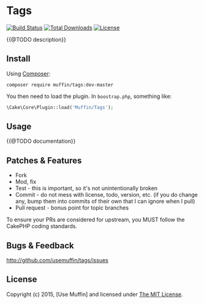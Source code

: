 # Tags

[![Build Status](https://travis-ci.org/usemuffin/tags.svg?branch=master)](https://travis-ci.org/usemuffin/tags)
[![Total Downloads](https://poser.pugx.org/usemuffin/tags/downloads.svg)](https://packagist.org/packages/usemuffin/tags)
[![License](https://poser.pugx.org/usemuffin/tags/license.svg)](https://packagist.org/packages/usemuffin/tags)

{{@TODO description}}

## Install

Using [Composer][composer]:

```
composer require muffin/tags:dev-master
```

You then need to load the plugin. In `boostrap.php`, something like:

```php
\Cake\Core\Plugin::load('Muffin/Tags');
```

## Usage

{{@TODO documentation}}

## Patches & Features

* Fork
* Mod, fix
* Test - this is important, so it's not unintentionally broken
* Commit - do not mess with license, todo, version, etc. (if you do change any, bump them into commits of
their own that I can ignore when I pull)
* Pull request - bonus point for topic branches

To ensure your PRs are considered for upstream, you MUST follow the CakePHP coding standards.

## Bugs & Feedback

http://github.com/usemuffin/tags/issues

## License

Copyright (c) 2015, [Use Muffin] and licensed under [The MIT License][mit].

[cakephp]:http://cakephp.org
[composer]:http://getcomposer.org
[mit]:http://www.opensource.org/licenses/mit-license.php
[muffin]:http://usemuffin.com
